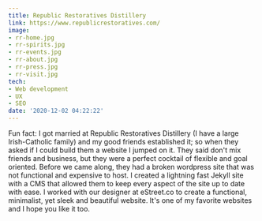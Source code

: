```yaml
---
title: Republic Restoratives Distillery
link: https://www.republicrestoratives.com/
image:
- rr-home.jpg
- rr-spirits.jpg
- rr-events.jpg
- rr-about.jpg
- rr-press.jpg
- rr-visit.jpg
tech:
- Web development
- UX
- SEO
date: '2020-12-02 04:22:22'
---
```

Fun fact: I got married at Republic Restoratives Distillery (I have a large Irish-Catholic family) and my good friends established it; so when they asked if I could build them a website I jumped on it. They said don't mix friends and business, but they were a perfect cocktail of flexible and goal oriented. Before we came along, they had a broken wordpress site that was not functional and expensive to host. I created a lightning fast Jekyll site with a CMS that allowed them to keep every aspect of the site up to date with ease. I worked with our designer at eStreet.co to create a functional, minimalist, yet sleek and beautiful website. It's one of my favorite websites and I hope you like it too. 